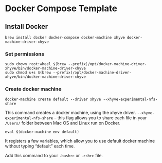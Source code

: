 # Docker Compose Template

## Install Docker

```
brew install docker docker-compose docker-machine xhyve docker-machine-driver-xhyve
```

### Set permissions

```
sudo chown root:wheel $(brew --prefix)/opt/docker-machine-driver-xhyve/bin/docker-machine-driver-xhyve
sudo chmod u+s $(brew --prefix)/opt/docker-machine-driver-xhyve/bin/docker-machine-driver-xhyve
```

### Create docker machine

```
docker-machine create default --driver xhyve --xhyve-experimental-nfs-share
```

This command creates a docker machine, using the xhyve driver.
`--xhyve-experimental-nfs-share` – this flag allows you to share each file in your `/Users/` folder between Mac OS and Linux run on Docker.

```
eval $(docker-machine env default)
```

It registers a few variables, which allow you to use default docker machine without typing “default” each time.

Add this command to your `.bashrc` or `.zshrc` file.
